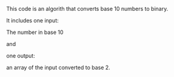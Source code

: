 This code is an algorith that converts base 10 numbers to binary.

It includes one input:

The number in base 10 

and

one output: 

an array of the input converted to base 2.
